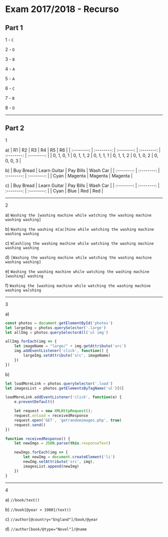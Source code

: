 # Exam 2017/2018 - Recurso

## Part 1

1 - `C`

2 - `D`

3 - `B`

4 - `A`

5 - `A`

6 - `C`

7 - `B`

8 - `D`

---

## Part 2

1

a) 
| R1 | R2 | R3 | R4 | R5 | R6 |
| :--------: | :--------: | :--------: | :--------: | :--------: | :--------: |
| 0, 1, 0, 1 | 0, 1, 1, 2 | 0, 1, 1, 1 | 0, 1, 1, 2 | 0, 1, 0, 2 | 0, 0, 0, 3 |

b) 
| Buy Bread | Learn Guitar | Pay Bills | Wash Car |
| :--------: | :--------: | :--------: | :--------: |
| Cyan | Magenta | Magenta | Magenta |

c) 
| Buy Bread | Learn Guitar | Pay Bills | Wash Car |
| :--------: | :--------: | :--------: | :--------: |
| Cyan | Blue | Red | Red |

---

2

a) `Washing the [washing machine while watching the washing machine washing washing]`

b) `Washing the washing m[ac]hine while watching the washing machine washing washing`

c) `W[ash]ing the washing machine while watching the washing machine washing washing`

d) `[Washing the washing machine while watching the washing machine washing washing]`

e) `Washing the washing machine while watching the washing machine [washing] washing`

f) `Washing the [washing machine while watching the washing machine washing wa]shing`

---

3

a) 
```js
const photos = document.getElementById('photos')
let largeImg = photos.querySelector('.large')
let allImg = photos.querySelectorAll('ul img')

allImg.forEach(img => {
    let imageName = "large/" + img.getAttribute('src')
    img.addEventListener('click', function() {
        largeImg.setAttribute('src', imageName)
    })
})
```

b)
```js
let loadMoreLink = photos.querySelector('.load')
let imagesList = photos.getElementsByTagName('ul')[0]

loadMoreLink.addEventListener('click', function(e) {
    e.preventDefault()

    let request = new XMLHttpRequest();
    request.onload = receivedResponse
    request.open('GET', 'getrandomimages.php', true)
    request.send()
})

function receivedResponse() {
    let newImgs = JSON.parse(this.responseText)

    newImgs.forEach(img => {
        let newImg = document.createElement('li')
        newImg.setAttribute('src', img),
        imagesList.append(newImg)
    })
}
```
---

4

a) `//book/text()`

b) `//book[@year > 1900]/text()`

c) `//author[@country="England"]/book/@year`

d) `//author[book/@type="Novel"]/@name`

